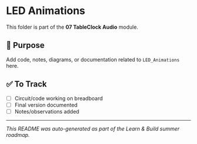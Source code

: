 # LED Animations

This folder is part of the **07 TableClock Audio** module.

## 📌 Purpose
Add code, notes, diagrams, or documentation related to `LED_Animations` here.

## ✅ To Track
- [ ] Circuit/code working on breadboard
- [ ] Final version documented
- [ ] Notes/observations added

---

_This README was auto-generated as part of the Learn & Build summer roadmap._